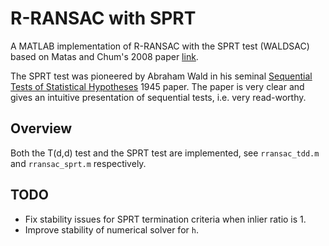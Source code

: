 # R-RANSAC with SPRT
A MATLAB implementation of R-RANSAC with the SPRT test (WALDSAC)
based on Matas and Chum's 2008 paper [link](https://cmp.felk.cvut.cz/~matas/papers/chum-waldsac-iccv05.pdf).

The SPRT test was pioneered by Abraham Wald in his seminal [Sequential Tests of Statistical Hypotheses](https://projecteuclid.org/journals/annals-of-mathematical-statistics/volume-16/issue-2/Sequential-Tests-of-Statistical-Hypotheses/10.1214/aoms/1177731118.full) 1945 paper. The paper is very clear and gives an intuitive presentation of sequential tests, i.e. very read-worthy.

## Overview
Both the T(d,d) test and the SPRT test are implemented, see `rransac_tdd.m` and `rransac_sprt.m` respectively. 

## TODO
  - Fix stability issues for SPRT termination criteria when inlier ratio is 1.
  - Improve stability of numerical solver for `h`.
